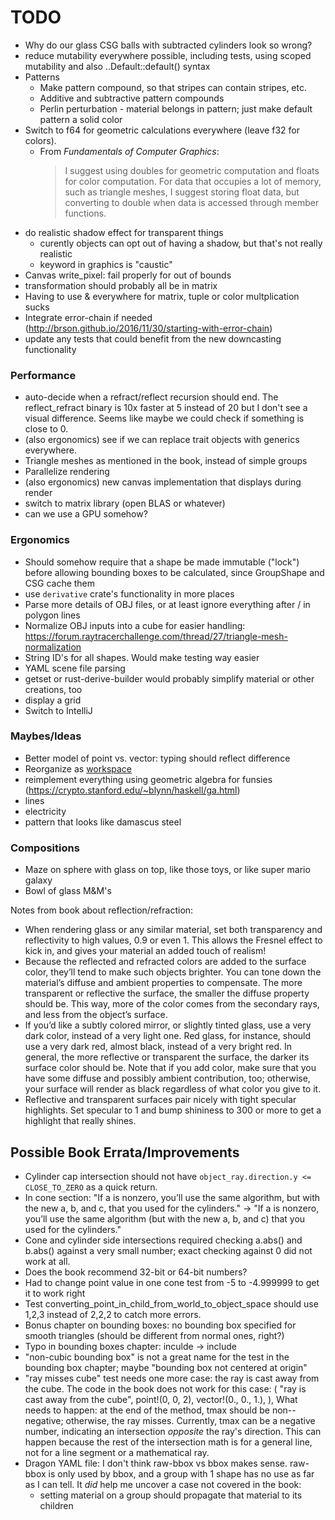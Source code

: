 # TODO

- Why do our glass CSG balls with subtracted cylinders look so wrong?
- reduce mutability everywhere possible, including tests, using scoped mutability and also ..Default::default() syntax
- Patterns
  - Make pattern compound, so that stripes can contain stripes, etc.
  - Additive and subtractive pattern compounds
  - Perlin perturbation - material belongs in pattern; just make default pattern a solid color
- Switch to f64 for geometric calculations everywhere (leave f32 for colors).
  - From _Fundamentals of Computer Graphics_:
    > I suggest using doubles for geometric computation and floats for color computation. For data that occupies a lot of memory, such as triangle meshes, I suggest storing float data, but converting to double when data is accessed through member functions.
- do realistic shadow effect for transparent things
  - curently objects can opt out of having a shadow, but that's not really realistic
  - keyword in graphics is "caustic"
- Canvas write_pixel: fail properly for out of bounds
- transformation should probably all be in matrix
- Having to use & everywhere for matrix, tuple or color multplication sucks
- Integrate error-chain if needed (http://brson.github.io/2016/11/30/starting-with-error-chain)
- update any tests that could benefit from the new downcasting functionality

### Performance

- auto-decide when a refract/reflect recursion should end. The reflect_refract binary is 10x faster at 5 instead of 20 but I don't see a visual difference. Seems like maybe we could check if something is close to 0.
- (also ergonomics) see if we can replace trait objects with generics everywhere.
- Triangle meshes as mentioned in the book, instead of simple groups
- Parallelize rendering
- (also ergonomics) new canvas implementation that displays during render
- switch to matrix library (open BLAS or whatever)
- can we use a GPU somehow?

### Ergonomics

- Should somehow require that a shape be made immutable ("lock") before allowing bounding boxes to be calculated, since GroupShape and CSG cache them
- use `derivative` crate's functionality in more places
- Parse more details of OBJ files, or at least ignore everything after / in polygon lines
- Normalize OBJ inputs into a cube for easier handling: https://forum.raytracerchallenge.com/thread/27/triangle-mesh-normalization
- String ID's for all shapes. Would make testing way easier
- YAML scene file parsing
- getset or rust-derive-builder would probably simplify material or other creations, too
- display a grid
- Switch to IntelliJ

### Maybes/Ideas

- Better model of point vs. vector: typing should reflect difference
- Reorganize as [workspace](https://doc.rust-lang.org/cargo/reference/manifest.html#the-workspace-section)
- reimplement everything using geometric algebra for funsies (https://crypto.stanford.edu/~blynn/haskell/ga.html)
- lines
- electricity
- pattern that looks like damascus steel

### Compositions

- Maze on sphere with glass on top, like those toys, or like super mario galaxy
- Bowl of glass M&M's

Notes from book about reflection/refraction:

* When rendering glass or any similar material, set both transparency and reflectivity to high values, 0.9 or even 1. This allows the Fresnel effect to kick in, and gives your material an added touch of realism!
* Because the reflected and refracted colors are added to the surface color, they’ll tend to make such objects brighter. You can tone down the material’s diffuse and ambient properties to compensate. The more transparent or reflective the surface, the smaller the diffuse property should be. This way, more of the color comes from the secondary rays, and less from the object’s surface.
* If you’d like a subtly colored mirror, or slightly tinted glass, use a very dark color, instead of a very light one. Red glass, for instance, should use a very dark red, almost black, instead of a very bright red. In general, the more reflective or transparent the surface, the darker its surface color should be. Note that if you add color, make sure that you have some diffuse and possibly ambient contribution, too; otherwise, your surface will render as black regardless of what color you give to it.
* Reflective and transparent surfaces pair nicely with tight specular highlights. Set specular to 1 and bump shininess to 300 or more to get a highlight that really shines.

## Possible Book Errata/Improvements
* Cylinder cap intersection should not have `object_ray.direction.y <= CLOSE_TO_ZERO` as a quick return.
* In cone section: "If a is nonzero, you’ll use the same algorithm, but with the new a, b, and c, that you used for the cylinders." -> "If a is nonzero, you’ll use the same algorithm (but with the new a, b, and c) that you used for the cylinders."
* Cone and cylinder side intersections required checking a.abs() and b.abs() against a very small number; exact checking against 0 did not work at all.
* Does the book recommend 32-bit or 64-bit numbers?
* Had to change point value in one cone test from -5 to -4.999999 to get it to work right
* Test converting_point_in_child_from_world_to_object_space should use 1,2,3 instead of 2,2,2 to catch more errors.
* Bonus chapter on bounding boxes: no bounding box specified for smooth triangles (should be different from normal ones, right?)
* Typo in bounding boxes chapter: inculde -> include
* "non-cubic bounding box" is not a great name for the test in the bounding box chapter; maybe "bounding box not centered at origin"
* "ray misses cube" test needs one more case: the ray is cast away from the cube. The code in the book does not work for this case:
    (
        "ray is cast away from the cube",
        point!(0, 0, 2),
        vector!(0., 0., 1.),
    ),
What needs to happen: at the end of the method, tmax should be non--negative; otherwise, the ray misses. Currently, tmax can be a negative number, indicating an intersection *opposite* the ray's direction. This can happen because the rest of the intersection math is for a general line, not for a line segment or a mathematical ray.
* Dragon YAML file: I don't think raw-bbox vs bbox makes sense. raw-bbox is only used by bbox, and a group with 1 shape has no use as far as I can tell. It *did* help me uncover a case not covered in the book:
    * setting material on a group should propagate that material to its children
